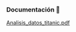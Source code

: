 ### Documentación :page_facing_up:
[Analisis_datos_titanic.pdf](https://github.com/luis-maz0/analisis_datos_titanic/files/13335310/Analisis_datos_titanic.pdf)
